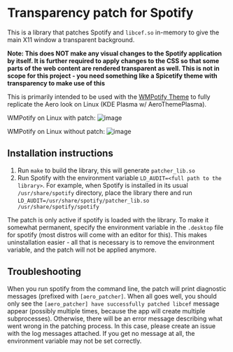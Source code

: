 # Transparency patch for Spotify

This is a library that patches Spotify and `libcef.so` in-memory to give the main X11 window a transparent background.

**Note: This does NOT make any visual changes to the Spotify application by itself. It is further required to apply changes to the CSS so that some parts of the web content are rendered transparent as well. This is not in scope for this project - you need something like a Spicetify theme with transparency to make use of this**

This is primarily intended to be used with the [WMPotify Theme](https://github.com/Ingan121/WMPotify) to fully replicate the Aero look on Linux (KDE Plasma w/ AeroThemePlasma).

WMPotify on Linux with patch:
![image](https://github.com/user-attachments/assets/e9e8e4f3-73db-468d-b457-f04c86630520)

WMPotify on Linux without patch:
![image](https://github.com/user-attachments/assets/263dc83d-75d4-433a-b4e9-8dda4c00cb80)



## Installation instructions
1. Run `make` to build the library, this will generate `patcher_lib.so`
2. Run Spotify with the environment variable `LD_AUDIT=<full path to the library>`. For example, when Spotify is installed in its usual `/usr/share/spotify` directory, place the library there and run `LD_AUDIT=/usr/share/spotify/patcher_lib.so /usr/share/spotify/spotify`

The patch is only active if spotify is loaded with the library. To make it somewhat permanent, specify the environment variable in the `.desktop` file for spotify (most distros will come with an editor for this). This makes uninstallation easier - all that is necessary is to remove the environment variable, and the patch will not be applied anymore.

## Troubleshooting
When you run spotify from the command line, the patch will print diagnostic messages (prefixed with `[aero_patcher]`. When all goes well, you should only see the `[aero_patcher] have successfully patched libcef` message appear (possibly multiple times, because the app will create multiple subprocesses). 
Otherwise, there will be an error message describing what went wrong in the patching process. In this case, please create an issue with the log messages attached. If you get no message at all, the environment variable may not be set correctly.
